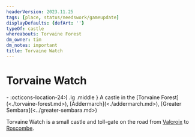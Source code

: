```yaml
---
headerVersion: 2023.11.25
tags: [place, status/needswork/gameupdate]
displayDefaults: {defArt: ''}
typeOf: castle
whereabouts: Torvaine Forest
dm_owner: tim
dm_notes: important
title: Torvaine Watch
---
```

# Torvaine Watch
<div class="grid cards ext-narrow-margin ext-one-column" markdown>
-    :octicons-location-24:{ .lg .middle } A castle in the [Torvaine Forest](<./torvaine-forest.md>), [Addermarch](<./addermarch.md>), [Greater Sembara](<../greater-sembara.md>)  
</div>


Torvaine Watch is a small castle and toll-gate on the road from [Valcroix](<./valcroix.md>) to [Roscombe](<./roscombe.md>). 

